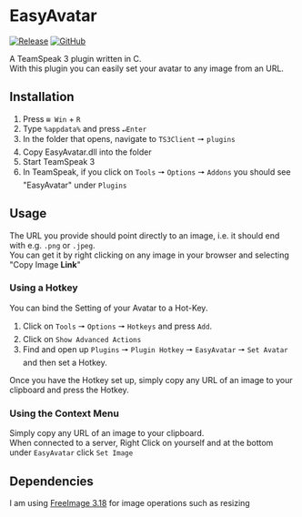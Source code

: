 # EasyAvatar
[![Release](https://img.shields.io/github/v/release/AlEscher/EasyAvatar?color=brightgreen&label=Download&style=plastic)](https://github.com/AlEscher/EasyAvatar/releases/latest/download/EasyAvatar.dll)
[![GitHub](https://img.shields.io/github/license/AlEscher/EasyAvatar?color=blue&style=plastic)](https://github.com/AlEscher/EasyAvatar/blob/master/LICENSE)

A TeamSpeak 3 plugin written in C.  
With this plugin you can easily set your avatar to any image from an URL.

## Installation

1. Press `⊞ Win` + `R`
2. Type `%appdata%` and press `↵Enter`
3. In the folder that opens, navigate to `TS3Client` 🠖 `plugins`
4. Copy EasyAvatar.dll into the folder
5. Start TeamSpeak 3
6. In TeamSpeak, if you click on `Tools` 🠖 `Options` 🠖 `Addons` you should see "EasyAvatar" under `Plugins`

## Usage

The URL you provide should point directly to an image, i.e. it should end with e.g. `.png` or `.jpeg`.  
You can get it by right clicking on any image in your browser and selecting "Copy Image **Link**"

### Using a Hotkey

You can bind the Setting of your Avatar to a Hot-Key.  
1. Click on `Tools` 🠖 `Options` 🠖 `Hotkeys` and press `Add`.  
2. Click on `Show Advanced Actions`  
3. Find and open up `Plugins` 🠖 `Plugin Hotkey` 🠖 `EasyAvatar` 🠖 `Set Avatar` and then set a Hotkey.

Once you have the Hotkey set up, simply copy any URL of an image to your clipboard and press the Hotkey.

### Using the Context Menu

Simply copy any URL of an image to your clipboard.  
When connected to a server, Right Click on yourself and at the bottom under `EasyAvatar` click `Set Image`


## Dependencies

I am using [FreeImage 3.18](http://freeimage.sourceforge.net) for image operations such as resizing
